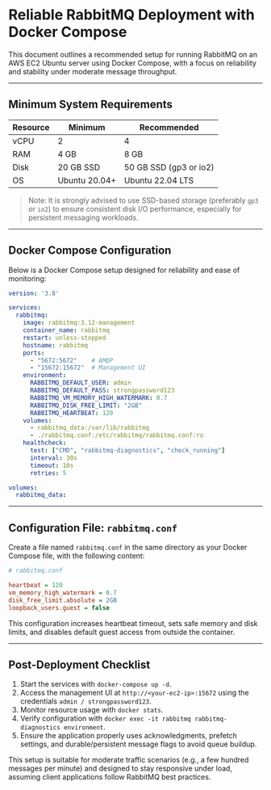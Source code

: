 
# Reliable RabbitMQ Deployment with Docker Compose

This document outlines a recommended setup for running RabbitMQ on an AWS EC2 Ubuntu server using Docker Compose, with a focus on reliability and stability under moderate message throughput.

---

## Minimum System Requirements

| Resource | Minimum | Recommended |
|----------|---------|-------------|
| vCPU     | 2       | 4           |
| RAM      | 4 GB    | 8 GB        |
| Disk     | 20 GB SSD | 50 GB SSD (gp3 or io2) |
| OS       | Ubuntu 20.04+ | Ubuntu 22.04 LTS |

> Note: It is strongly advised to use SSD-based storage (preferably `gp3` or `io2`) to ensure consistent disk I/O performance, especially for persistent messaging workloads.

---

## Docker Compose Configuration

Below is a Docker Compose setup designed for reliability and ease of monitoring:

```yaml
version: '3.8'

services:
  rabbitmq:
    image: rabbitmq:3.12-management
    container_name: rabbitmq
    restart: unless-stopped
    hostname: rabbitmq
    ports:
      - "5672:5672"    # AMQP
      - "15672:15672"  # Management UI
    environment:
      RABBITMQ_DEFAULT_USER: admin
      RABBITMQ_DEFAULT_PASS: strongpassword123
      RABBITMQ_VM_MEMORY_HIGH_WATERMARK: 0.7
      RABBITMQ_DISK_FREE_LIMIT: "2GB"
      RABBITMQ_HEARTBEAT: 120
    volumes:
      - rabbitmq_data:/var/lib/rabbitmq
      - ./rabbitmq.conf:/etc/rabbitmq/rabbitmq.conf:ro
    healthcheck:
      test: ["CMD", "rabbitmq-diagnostics", "check_running"]
      interval: 30s
      timeout: 10s
      retries: 5

volumes:
  rabbitmq_data:
```

---

## Configuration File: `rabbitmq.conf`

Create a file named `rabbitmq.conf` in the same directory as your Docker Compose file, with the following content:

```ini
# rabbitmq.conf

heartbeat = 120
vm_memory_high_watermark = 0.7
disk_free_limit.absolute = 2GB
loopback_users.guest = false
```

This configuration increases heartbeat timeout, sets safe memory and disk limits, and disables default guest access from outside the container.

---

## Post-Deployment Checklist

1. Start the services with `docker-compose up -d`.
2. Access the management UI at `http://<your-ec2-ip>:15672` using the credentials `admin / strongpassword123`.
3. Monitor resource usage with `docker stats`.
4. Verify configuration with `docker exec -it rabbitmq rabbitmq-diagnostics environment`.
5. Ensure the application properly uses acknowledgments, prefetch settings, and durable/persistent message flags to avoid queue buildup.

This setup is suitable for moderate traffic scenarios (e.g., a few hundred messages per minute) and designed to stay responsive under load, assuming client applications follow RabbitMQ best practices.
